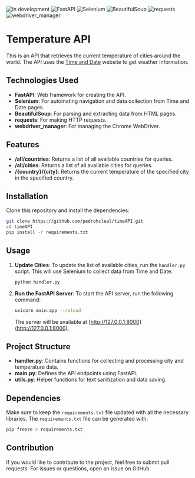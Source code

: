 ![In development](https://img.shields.io/badge/status-In%20development-red)
![FastAPI](https://img.shields.io/badge/FastAPI-007ACC?style=flat&logo=fastapi&logoColor=white)
![Selenium](https://img.shields.io/badge/Selenium-43B02A?style=flat&logo=selenium&logoColor=white)
![BeautifulSoup](https://img.shields.io/badge/BeautifulSoup-FFD700?style=flat&logo=python&logoColor=black)
![requests](https://img.shields.io/badge/requests-FF6F61?style=flat&logo=requests&logoColor=white)
![webdriver_manager](https://img.shields.io/badge/webdriver_manager-00B2A9?style=flat&logo=python&logoColor=white)
# Temperature API

This is an API that retrieves the current temperature of cities around the world. The API uses the [Time and Date](https://www.timeanddate.com) website to get weather information.

## Technologies Used

- **FastAPI**: Web framework for creating the API.
- **Selenium**: For automating navigation and data collection from Time and Date pages.
- **BeautifulSoup**: For parsing and extracting data from HTML pages.
- **requests**: For making HTTP requests.
- **webdriver_manager**: For managing the Chrome WebDriver.

## Features

- **/all/countries**: Returns a list of all available countries for queries.
- **/all/cities**: Returns a list of all available cities for queries.
- **/{country}/{city}**: Returns the current temperature of the specified city in the specified country.

## Installation

Clone this repository and install the dependencies:

```bash
git clone https://github.com/pedrohcleal/timeAPI.git
cd timeAPI
pip install -r requirements.txt
```

## Usage

1. **Update Cities**:
   To update the list of available cities, run the `handler.py` script. This will use Selenium to collect data from Time and Date.

   ```bash
   python handler.py
   ```

2. **Run the FastAPI Server**:
   To start the API server, run the following command:

   ```bash
   uvicorn main:app --reload
   ```

   The server will be available at [http://127.0.0.1:8000](http://127.0.0.1:8000).

## Project Structure

- **handler.py**: Contains functions for collecting and processing city and temperature data.
- **main.py**: Defines the API endpoints using FastAPI.
- **utils.py**: Helper functions for text sanitization and data saving.

## Dependencies

Make sure to keep the `requirements.txt` file updated with all the necessary libraries. The `requirements.txt` file can be generated with:

```bash
pip freeze > requirements.txt
```

## Contribution

If you would like to contribute to the project, feel free to submit pull requests. For issues or questions, open an issue on GitHub.
